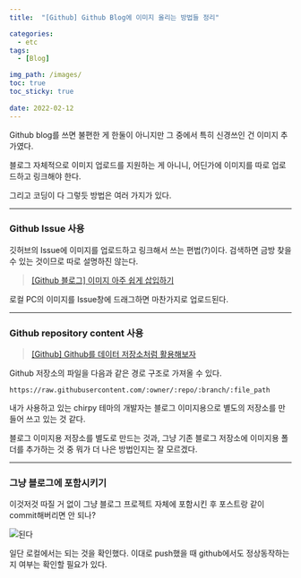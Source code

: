 ```yaml
---
title:  "[Github] Github Blog에 이미지 올리는 방법들 정리"

categories:
  - etc
tags:
  - [Blog]

img_path: /images/
toc: true
toc_sticky: true
 
date: 2022-02-12
---
```


Github blog를 쓰면 불편한 게 한둘이 아니지만 그 중에서 특히 신경쓰인 건 이미지 추가였다.

블로그 자체적으로 이미지 업로드를 지원하는 게 아니니, 어딘가에 이미지를 따로 업로드하고 링크해야 한다.

그리고 코딩이 다 그렇듯 방법은 여러 가지가 있다.  

*****
### Github Issue 사용
깃허브의 Issue에 이미지를 업로드하고 링크해서 쓰는 편법(?)이다.
검색하면 금방 찾을 수 있는 것이므로 따로 설명하진 않는다.

> [[Github 블로그] 이미지 아주 쉽게 삽입하기](https://ansohxxn.github.io/blog/insert-image/)

로컬 PC의 이미지를 Issue창에 드래그하면 마찬가지로 업로드된다.

***
### Github repository content 사용

> [[Github] Github를 데이터 저장소처럼 활용해보자](https://ninja86.github.io/2019/05/24/1.html)

Github 저장소의 파일을 다음과 같은 경로 구조로 가져올 수 있다.

`https://raw.githubusercontent.com/:owner/:repo/:branch/:file_path`

내가 사용하고 있는 chirpy 테마의 개발자는 블로그 이미지용으로 별도의 저장소를 만들어 쓰고 있는 것 같다. 

블로그 이미지용 저장소를 별도로 만드는 것과, 그냥 기존 블로그 저장소에 이미지용 폴더를 추가하는 것 중 뭐가 더 나은 방법인지는 잘 모르겠다.

***
### 그냥 블로그에 포함시키기
이것저것 따질 거 없이 그냥 블로그 프로젝트 자체에 포함시킨 후 포스트랑 같이 commit해버리면 안 되나?

![된다](boo.gif)

일단 로컬에서는 되는 것을 확인했다. 이대로 push했을 때 github에서도 정상동작하는지 여부는 확인할 필요가 있다.

